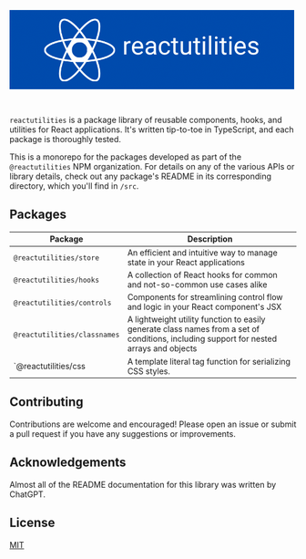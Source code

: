 <img 
    alt="react utilities banner"
    src="./assets/banner.png"
    align="center"
/>

<br>

`reactutilities` is a package library of reusable components, hooks, and utilities for React applications. It's written tip-to-toe in TypeScript, and each package is thoroughly tested.

This is a monorepo for the packages developed as part of the `@reactutilities` NPM organization. For details on any of the various APIs or library details, check out any package's README in its corresponding directory, which you'll find in `/src`.

## Packages

| Package | Description |
| --- | --- |
| `@reactutilities/store` | An efficient and intuitive way to manage state in your React applications |
| `@reactutilities/hooks` | A collection of React hooks for common and not-so-common use cases alike |
| `@reactutilities/controls` | Components for streamlining control flow and logic in your React component's JSX |
| `@reactutilities/classnames` | A lightweight utility function to easily generate class names from a set of conditions, including support for nested arrays and objects |
| `@reactutilities/css | A template literal tag function for serializing CSS styles. |

## Contributing

Contributions are welcome and encouraged! Please open an issue or submit a pull request if you have any suggestions or improvements.

## Acknowledgements

Almost all of the README documentation for this library was written by ChatGPT.

## License

[MIT](https://choosealicense.com/licenses/mit/)